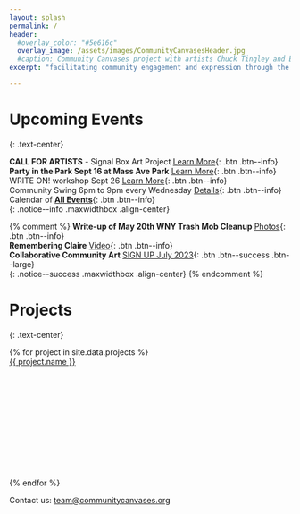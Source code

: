 ```yaml
---
layout: splash
permalink: /
header:
  #overlay_color: "#5e616c"
  overlay_image: /assets/images/CommunityCanvasesHeader.jpg
  #caption: Community Canvases project with artists Chuck Tingley and Edreys Wajed
excerpt: "facilitating community engagement and expression through the arts"

---
```


# Upcoming Events
{: .text-center}


**CALL FOR ARTISTS** - Signal Box Art Project [Learn More](
    /signalboxes/northbuffalo/){: .btn .btn--info}<br>
**Party in the Park Sept 16 at Mass Ave Park** [Learn More](
    events/partyinthepark20230916/){: .btn .btn--info}<br>
WRITE ON! workshop Sept 26 [Learn More](
    https://kindfools.org/writeon/){: .btn .btn--info}<br>
Community Swing 6pm to 9pm every Wednesday [Details](
    https://www.facebook.com/communityswing){: .btn .btn--info}<br>
Calendar of [**All Events**](
    /events/){: .btn .btn--info}<br>
{: .notice--info .maxwidthbox .align-center}

{% comment %}
**Write-up of May 20th WNY Trash Mob Cleanup** [Photos](https://www.instagram.com/p/CsjYMIIO8PR/){: .btn .btn--info}<br>
**Remembering Claire** [Video](https://kindfools.org/videos/let-them-be/){: .btn .btn--info}<br>
**Collaborative Community Art** [SIGN UP July 2023](/events/communityartsummer2023/){: .btn .btn--success .btn--large}<br>
{: .notice--success .maxwidthbox .align-center}
{% endcomment %}

# Projects
{: .text-center}

<div class="grid">
    {% for project in site.data.projects %}
        <div class="grid-item">
            <a alt="{{ project.name }}" href="{{ project.link }}" title="{{ project.name }}">
                <div class="panel panel-default">
                    <div class="panel-heading">
                        {{ project.name }}
                    </div>
                    <div class="panel-body" style="background: url('{{ project.image }}') no-repeat; background-size: cover; min-height: 200px;"></div>
                </div>
            </a>
        </div>
    {% endfor %}
</div>

Contact us: [team@communitycanvases.org](mailto:team@communitycanvases.org)

